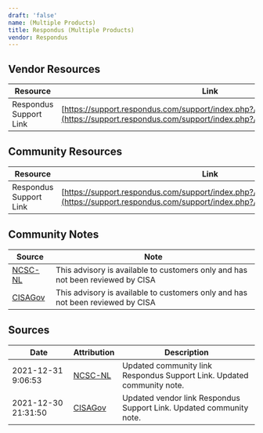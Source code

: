 ```yaml
---
draft: 'false'
name: (Multiple Products)
title: Respondus (Multiple Products)
vendor: Respondus
---
```


## Vendor Resources
| Resource | Link |
| --- | --- |
| Respondus Support Link | [https://support.respondus.com/support/index.php?/News/NewsItem/View/339](https://support.respondus.com/support/index.php?/News/NewsItem/View/339) |

## Community Resources
| Resource | Link |
| --- | --- |
| Respondus Support Link | [https://support.respondus.com/support/index.php?/News/NewsItem/View/339](https://support.respondus.com/support/index.php?/News/NewsItem/View/339) |

## Community Notes
| Source | Note |
| --- | --- |
| [NCSC-NL](https://github.com/NCSC-NL/log4shell/blob/main/software/README.md) | This advisory is available to customers only and has not been reviewed by CISA |
| [CISAGov](https://raw.githubusercontent.com/cisagov/log4j-affected-db/develop/README.md) | This advisory is available to customers only and has not been reviewed by CISA |

## Sources
| Date | Attribution | Description |
| --- | --- | --- |
| 2021-12-31 9:06:53 | [NCSC-NL](https://github.com/NCSC-NL/log4shell/blob/main/software/README.md) | Updated community link Respondus Support Link. Updated community note.  |
| 2021-12-30 21:31:50 | [CISAGov](https://raw.githubusercontent.com/cisagov/log4j-affected-db/develop/README.md) | Updated vendor link Respondus Support Link. Updated community note.  |
